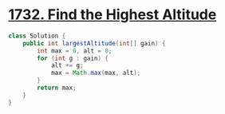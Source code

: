 # [1732. Find the Highest Altitude](https://leetcode.com/problems/find-the-highest-altitude)

```Java
class Solution {
    public int largestAltitude(int[] gain) {
        int max = 0, alt = 0;
        for (int g : gain) {
            alt += g;
            max = Math.max(max, alt);
        }
        return max;
    }
}
```